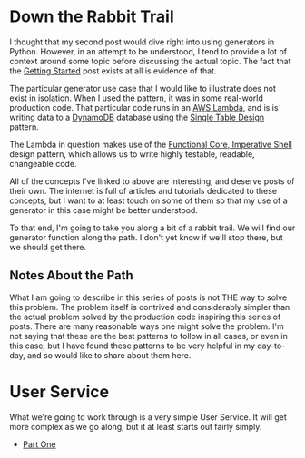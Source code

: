 # Down the Rabbit Trail

I thought that my second post would dive right into using generators in Python. However, in an attempt to be understood, I tend to provide a lot of context around some topic before discussing the actual topic. The fact that the [Getting Started](../2023_02_27_getting_started/) post exists at all is evidence of that. 

The particular generator use case that I would like to illustrate does not exist in isolation. When I used the pattern, it was in some real-world production code. That particular code runs in an [AWS Lambda](https://aws.amazon.com/lambda/), and is is writing data to a [DynamoDB](https://aws.amazon.com/dynamodb/) database using the [Single Table Design](https://www.alexdebrie.com/posts/dynamodb-single-table/) pattern. 

The Lambda in question makes use of the [Functional Core, Imperative Shell](https://www.destroyallsoftware.com/screencasts/catalog/functional-core-imperative-shell) design pattern, which allows us to write highly testable, readable, changeable code. 

All of the concepts I've linked to above are interesting, and deserve posts of their own. The internet is full of articles and tutorials dedicated to these concepts, but I want to at least touch on some of them so that my use of a generator in this case might be better understood. 

To that end, I'm going to take you along a bit of a rabbit trail. We will find our generator function along the path. I don't yet know if we'll stop there, but we should get there.

## Notes About the Path

What I am going to describe in this series of posts is not THE way to solve this problem. The problem itself is contrived and considerably simpler than the actual problem solved by the production code inspiring this series of posts. There are many reasonable ways one might solve the problem. I'm not saying that these are the best patterns to follow in all cases, or even in this case, but I have found these patterns to be very helpful in my day-to-day, and so would like to share about them here.


# User Service

What we're going to work through is a very simple User Service. It will get more complex as we go along, but it at least starts out  fairly simply. 


* [Part One](./part1/README.md)
